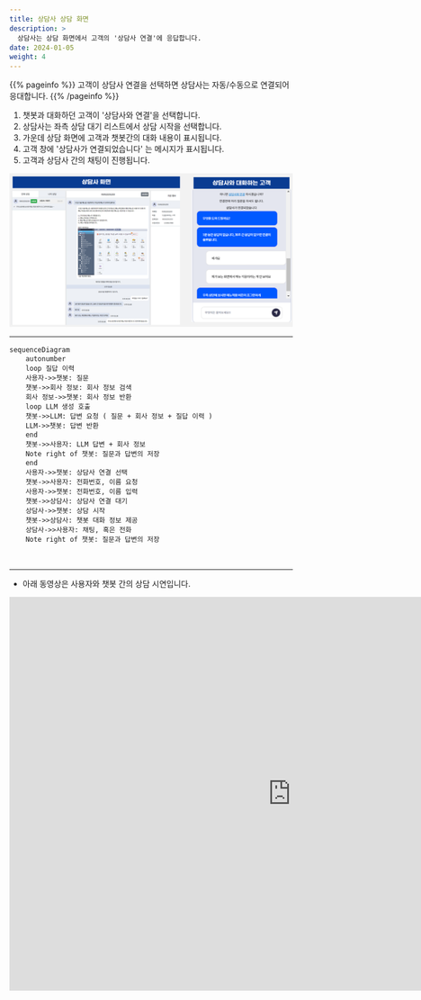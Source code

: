 ```yaml
---
title: 상담사 상담 화면
description: >
  상담사는 상담 화면에서 고객의 '상담사 연결'에 응답합니다.
date: 2024-01-05
weight: 4
---
```


{{% pageinfo %}}
고객이 상담사 연결을 선택하면 상담사는 자동/수동으로 연결되어 응대합니다.
{{% /pageinfo %}}

1. 챗봇과 대화하던 고객이 '상담사와 연결'을 선택합니다.
2. 상담사는 좌측 상담 대기 리스트에서 상담 시작을 선택합니다.
3. 가운데 상담 화면에 고객과 챗봇간의 대화 내용이 표시됩니다.
4. 고객 창에 '상담사가 연결되었습니다' 는 메시지가 표시됩니다.
5. 고객과 상담사 간의 채팅이 진행됩니다.

![image-1.png](image-1.png)

--------------------------

```mermaid
sequenceDiagram
    autonumber
    loop 질답 이력
    사용자->>챗봇: 질문
    챗봇->>회사 정보: 회사 정보 검색
    회사 정보->>챗봇: 회사 정보 반환
    loop LLM 생성 호출
    챗봇->>LLM: 답변 요청 ( 질문 + 회사 정보 + 질답 이력 )
    LLM->>챗봇: 답변 반환
    end
    챗봇->>사용자: LLM 답변 + 회사 정보
    Note right of 챗봇: 질문과 답변의 저장
    end
    사용자->>챗봇: 상담사 연결 선택
    챗봇->>사용자: 전화번호, 이름 요청
    사용자->>챗봇: 전화번호, 이름 입력
    챗봇->>상담사: 상담사 연결 대기
    상담사->>챗봇: 상담 시작
    챗봇->>상담사: 챗봇 대화 정보 제공
    상담사->>사용자: 채팅, 혹은 전화
    Note right of 챗봇: 질문과 답변의 저장
    
    
```

--------------------------

* 아래 동영상은 사용자와 챗봇 간의 상담 시연입니다. 

<iframe width="1000" height="700" src="https://www.youtube.com/embed/RW-2kjcbLGI?si=zoV89iY3H3PNS7yk&amp;controls=0&autoplay=1&mute=0&controls=0&loop=1&playlist=RW-2kjcbLGI" title="YouTube video player" frameborder="0" allow="accelerometer; autoplay; clipboard-write; encrypted-media; gyroscope; picture-in-picture; web-share" allowfullscreen></iframe>
